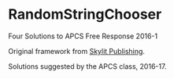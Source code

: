 # RandomStringChooser
Four Solutions to APCS Free Response 2016-1

Original framework from <a href="http://www.skylit.com/beprepared/fr.html">Skylit Publishing</a>.

Solutions suggested by the APCS class, 2016-17.
